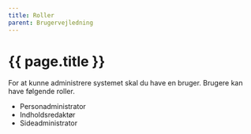 ```yaml
---
title: Roller
parent: Brugervejledning
---
```


# {{ page.title }}

For at kunne administrere systemet skal du have en bruger.
Brugere kan have følgende roller.

- Personadministrator
- Indholdsredaktør
- Sideadministrator
